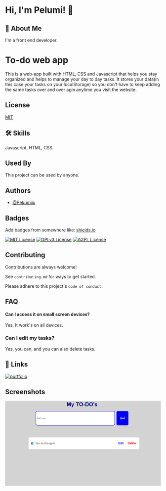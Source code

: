 
# Hi, I'm Pelumi! 👋


## 🚀 About Me
I'm a front end developer.


# To-do web app

This is a web-app built with HTML, CSS and Javascript that helps you stay organized and helps to manage your day to day tasks. It stores your data(in this case your tasks on your localStorage) so you don't have to keep adding the same tasks over and over agin anytime you visit the website.


## License

[MIT](https://choosealicense.com/licenses/mit/)


## 🛠 Skills
Javascript, HTML, CSS.


## Used By

This project can be used by anyone.


## Authors

- [@Pekumiix](https://github.com/Pekumiiix)


## Badges

Add badges from somewhere like: [shields.io](https://shields.io/)

[![MIT License](https://img.shields.io/badge/License-MIT-green.svg)](https://choosealicense.com/licenses/mit/)
[![GPLv3 License](https://img.shields.io/badge/License-GPL%20v3-yellow.svg)](https://opensource.org/licenses/)
[![AGPL License](https://img.shields.io/badge/license-AGPL-blue.svg)](http://www.gnu.org/licenses/agpl-3.0)





## Contributing

Contributions are always welcome!

See `contributing.md` for ways to get started.

Please adhere to this project's `code of conduct`.


## FAQ

#### Can I access it on small screen devices?

Yes, It work's on all devices.

### Can I edit my tasks?

Yes, you can, and you can also delete tasks.
## 🔗 Links
[![portfolio](https://img.shields.io/badge/my_portfolio-000?style=for-the-badge&logo=ko-fi&logoColor=white)](https://glistening-cheesecake-5da449.netlify.app/)



## Screenshots

![App Screenshot](https://github.com/Pekumiiix/to-do-webapp/blob/main/To-Do%20list/Screenshot.png)

